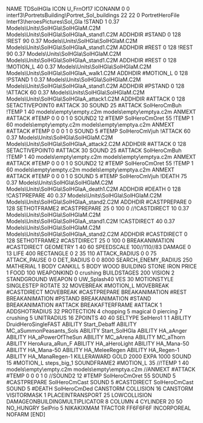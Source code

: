 NAME TDSolHGla
ICON U_FrnOf17
ICONANM 0 0 interf3\PortretsBuilding\Portret_Sol_buildings 22 22 0
PortretHeroFile Interf3\heroesPictures\Sol_Gla
!STAND          1 0.37 Models\Units\SolHGla\SolHGlaM.C2M Models\Units\SolHGla\SolHGlaA_stand1.C2M
ADDHDIR #STAND 0 128
!REST          90 0.37 Models\Units\SolHGla\SolHGlaM.C2M Models\Units\SolHGla\SolHGlaA_stand1.C2M
ADDHDIR #REST 0 128
!REST          90 0.37 Models\Units\SolHGla\SolHGlaM.C2M Models\Units\SolHGla\SolHGlaA_stand1.C2M
ADDHDIR #REST 0 128
!MOTION_L      40 0.37 Models\Units\SolHGla\SolHGlaM.C2M Models\Units\SolHGla\SolHGlaA_walk1.C2M
ADDHDIR #MOTION_L 0 128 
!PSTAND        1  0.37 Models\Units\SolHGla\SolHGlaM.C2M Models\Units\SolHGla\SolHGlaA_stand1.C2M
ADDHDIR #PSTAND 0 128 
!ATTACK        60 0.37 Models\Units\SolHGla\SolHGlaM.C2M Models\Units\SolHGla\SolHGlaA_attack1.C2M
ADDHDIR #ATTACK 0 128
SETACTIVEPOINT0 #ATTACK 30
SOUND 25 #ATTACK SolHeroCmBuh
!TEMP  1 40 models\empty\empty.c2m models\empty\emptya.c2m
ANMEXT #ATTACK #TEMP 0 0 0 1 0
SOUND2 12 #TEMP SolHeroCmOret 55
!TEMP  1 60 models\empty\empty.c2m models\empty\emptya.c2m
ANMEXT #ATTACK #TEMP 0 0 0 1 0
SOUND 5 #TEMP SolHeroCmVjuh
!ATTACK        60 0.37 Models\Units\SolHGla\SolHGlaM.C2M Models\Units\SolHGla\SolHGlaA_attack2.C2M
ADDHDIR #ATTACK 0 128
SETACTIVEPOINT0 #ATTACK 30
SOUND 25 #ATTACK SolHeroCmBuh
!TEMP  1 40 models\empty\empty.c2m models\empty\emptya.c2m
ANMEXT #ATTACK #TEMP 0 0 0 1 0
SOUND2 12 #TEMP SolHeroCmOret 55
!TEMP  1 60 models\empty\empty.c2m models\empty\emptya.c2m
ANMEXT #ATTACK #TEMP 0 0 0 1 0
SOUND 5 #TEMP SolHeroCmVjuh
!DEATH         75 0.37 Models\Units\SolHGla\SolHGlaM.C2M Models\Units\SolHGla\SolHGlaA_death1.C2M
ADDHDIR #DEATH 0 128
!CASTPREPARE   40 0.37 Models\Units\SolHGla\SolHGlaM.C2M Models\Units\SolHGla\SolHGlaA_stand2.C2M
ADDHDIR #CASTPREPARE 0 128
SETHOTFRAME2 #CASTPREPARE 25 0 100 0
//!CASTDIRECT    10 0.37 Models\Units\SolHGla\SolHGlaM.C2M Models\Units\SolHGla\SolHGlaA_stand1.C2M
!CASTDIRECT   40 0.37 Models\Units\SolHGla\SolHGlaM.C2M Models\Units\SolHGla\SolHGlaA_stand2.C2M
ADDHDIR #CASTDIRECT 0 128
SETHOTFRAME2 #CASTDIRECT 25 0 100 0
BREAKANIMATION #CASTDIRECT
GEOMETRY 1 40 60
SPEEDSCALE 100//110//83
DAMAGE   0 13
LIFE     400
RECTANGLE 0 2 35 110
ATTACK_RADIUS 0 0 75
ATTACK_PAUSE 0 0
DET_RADIUS 0 0 8000
SEARCH_ENEMY_RADIUS 250
MATHERIAL 1 BODY
CANKILL 5 BODY WOOD BUILDING STONE IRON
PRICE 1 FOOD 100
WEAPONKIND 0 crushing
BUILDSTAGES 200
VISION 2
STANDGROUND
WEAPON 0 UW_Splash40
VES 30
MOTIONSTYLE SINGLESTEP
ROTATE 32
MOVEBREAK #MOTION_L
MOVEBREAK #CASTDIRECT
MOVEBREAK #CASTPREPARE
BREAKANIMATION #REST
BREAKANIMATION #PSTAND
BREAKANIMATION #STAND
BREAKANIMATION #ATTACK
BREAKAFTERFRAME #ATTACK 1
ADDSHOTRADIUS 32
PROTECTION 4 chopping 5 magical 0 piercing 7 crushing 5
UNITRADIUS 16
ZPOINTS 40 40
SELTYPE SelHero1 1 1
ABILITY DruidHeroSingleFAST
ABILITY Start_Debaff
ABILITY MC_aSummonPeasants_Sols
ABILITY Start_SolHGla
ABILITY HA_aAnger
ABILITY HA_aPowerOfTheSun
ABILITY MC_aArena
ABILITY MC_aThorn
ABILITY HeroAura_aRun_F
ABILITY HA_aHeroLight
ABILITY HA_Mana-50
ABILITY HA_Mana-50
ABILITY HA_MeleeRegen
ABILITY HA_Regen-1
ABILITY HA_ManaRegen-1
KILLERAWARD             GOLD 2000
EXPA 1000
SOUND 15 #MOTION_L steps_big_1
SOUNDFRAME2 #MOTION_L 35
//!TEMP  1 40 models\empty\empty.c2m models\empty\emptya.c2m
//ANMEXT #ATTACK #TEMP 0 0 0 1 0
//SOUND2 12 #TEMP SolHeroCmOret 55
SOUND 5 #CASTPREPARE SolHeroCmCast
SOUND 5 #CASTDIRECT SolHeroCmCast
SOUND 5 #DEATH SolHeroCmDed
CANSTORM
COLLISION 16
CANSTORM
VISITORMASK 1
PLACEINTRANSPORT 25
LOWCOLLISION
DAMAGEONBUILDINGMULTIPLICATOR 8
COLUMN 4
CYLINDER 20 50
NO_HUNGRY
SelPrio 5
NIKAKIXMAM
TFACTOR FF6F6F6F
INCORPOREAL
NOFARM
[END]